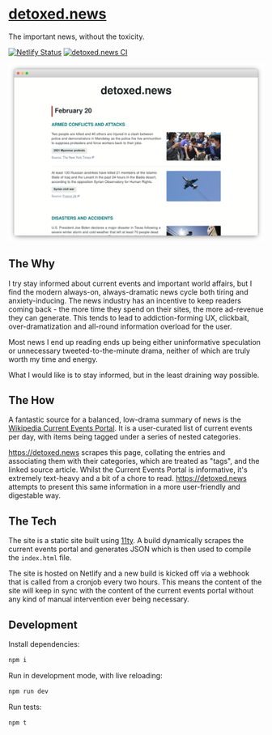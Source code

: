 # [detoxed.news](https://detoxed.news)

The important news, without the toxicity.

[![Netlify Status](https://api.netlify.com/api/v1/badges/fd7416e6-fb5e-4d5e-8065-1b6f7f54cbc7/deploy-status)](https://app.netlify.com/sites/detoxed-news/deploys) [![detoxed.news CI](https://circleci.com/gh/tom-james-watson/detoxed.news.svg?style=svg)](https://circleci.com/gh/tom-james-watson/detoxed.news)

<p align="center">
  <img src="./detoxed-news.png">
</p>

## The Why

I try stay informed about current events and important world affairs, but I find the modern always-on, always-dramatic news cycle both tiring and anxiety-inducing. The news industry has an incentive to keep readers coming back - the more time they spend on their sites, the more ad-revenue they can generate. This tends to lead to addiction-forming UX, clickbait, over-dramatization and all-round information overload for the user.

Most news I end up reading ends up being either uninformative speculation or unnecessary tweeted-to-the-minute drama, neither of which are truly worth my time and energy.

What I would like is to stay informed, but in the least draining way possible.

## The How

A fantastic source for a balanced, low-drama summary of news is the [Wikipedia Current Events Portal](https://en.wikipedia.org/wiki/Portal:Current_events). It is a user-curated list of current events per day, with items being tagged under a series of nested categories.

https://detoxed.news scrapes this page, collating the entries and associating them with their categories, which are treated as "tags", and the linked source article. Whilst the Current Events Portal is informative, it's extremely text-heavy and a bit of a chore to read. https://detoxed.news attempts to present this same information in a more user-friendly and digestable way.

## The Tech

The site is a static site built using [11ty](https://www.11ty.dev/). A build dynamically scrapes the current events portal and generates JSON which is then used to compile the `index.html` file.

The site is hosted on Netlify and a new build is kicked off via a webhook that is called from a cronjob every two hours. This means the content of the site will keep in sync with the content of the current events portal without any kind of manual intervention ever being necessary.

## Development

Install dependencies:

```bash
npm i
```

Run in development mode, with live reloading:

```bash
npm run dev
```

Run tests:

```bash
npm t
```
